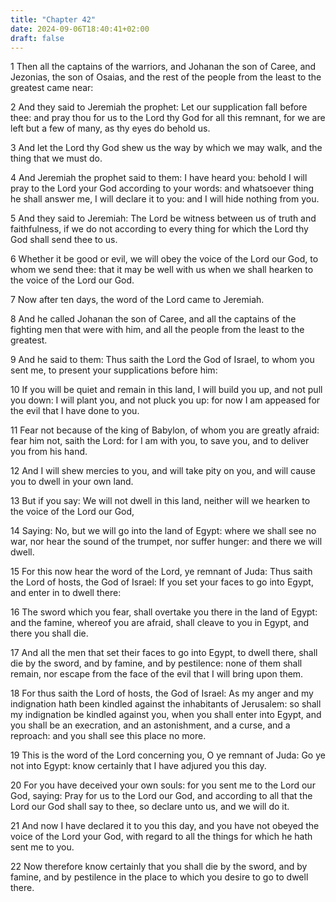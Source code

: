 ```yaml
---
title: "Chapter 42"
date: 2024-09-06T18:40:41+02:00
draft: false
---
```




1 Then all the captains of the warriors, and Johanan the son of Caree, and Jezonias, the son of Osaias, and the rest of the people from the least to the greatest came near:

2 And they said to Jeremiah the prophet: Let our supplication fall before thee: and pray thou for us to the Lord thy God for all this remnant, for we are left but a few of many, as thy eyes do behold us.

3 And let the Lord thy God shew us the way by which we may walk, and the thing that we must do.

4 And Jeremiah the prophet said to them: I have heard you: behold I will pray to the Lord your God according to your words: and whatsoever thing he shall answer me, I will declare it to you: and I will hide nothing from you.

5 And they said to Jeremiah: The Lord be witness between us of truth and faithfulness, if we do not according to every thing for which the Lord thy God shall send thee to us.

6 Whether it be good or evil, we will obey the voice of the Lord our God, to whom we send thee: that it may be well with us when we shall hearken to the voice of the Lord our God.

7 Now after ten days, the word of the Lord came to Jeremiah.

8 And he called Johanan the son of Caree, and all the captains of the fighting men that were with him, and all the people from the least to the greatest.

9 And he said to them: Thus saith the Lord the God of Israel, to whom you sent me, to present your supplications before him:

10 If you will be quiet and remain in this land, I will build you up, and not pull you down: I will plant you, and not pluck you up: for now I am appeased for the evil that I have done to you.

11 Fear not because of the king of Babylon, of whom you are greatly afraid: fear him not, saith the Lord: for I am with you, to save you, and to deliver you from his hand.

12 And I will shew mercies to you, and will take pity on you, and will cause you to dwell in your own land.

13 But if you say: We will not dwell in this land, neither will we hearken to the voice of the Lord our God,

14 Saying: No, but we will go into the land of Egypt: where we shall see no war, nor hear the sound of the trumpet, nor suffer hunger: and there we will dwell.

15 For this now hear the word of the Lord, ye remnant of Juda: Thus saith the Lord of hosts, the God of Israel: If you set your faces to go into Egypt, and enter in to dwell there:

16 The sword which you fear, shall overtake you there in the land of Egypt: and the famine, whereof you are afraid, shall cleave to you in Egypt, and there you shall die.

17 And all the men that set their faces to go into Egypt, to dwell there, shall die by the sword, and by famine, and by pestilence: none of them shall remain, nor escape from the face of the evil that I will bring upon them.

18 For thus saith the Lord of hosts, the God of Israel: As my anger and my indignation hath been kindled against the inhabitants of Jerusalem: so shall my indignation be kindled against you, when you shall enter into Egypt, and you shall be an execration, and an astonishment, and a curse, and a reproach: and you shall see this place no more.

19 This is the word of the Lord concerning you, O ye remnant of Juda: Go ye not into Egypt: know certainly that I have adjured you this day.

20 For you have deceived your own souls: for you sent me to the Lord our God, saying: Pray for us to the Lord our God, and according to all that the Lord our God shall say to thee, so declare unto us, and we will do it.

21 And now I have declared it to you this day, and you have not obeyed the voice of the Lord your God, with regard to all the things for which he hath sent me to you.

22 Now therefore know certainly that you shall die by the sword, and by famine, and by pestilence in the place to which you desire to go to dwell there.

